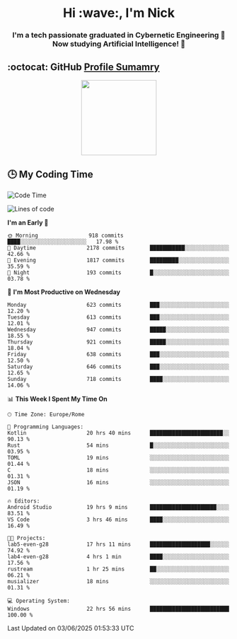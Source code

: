 <h1 align="center">Hi :wave:, I'm Nick</h1>

<h3 align="center">I'm a tech passionate graduated in Cybernetic Engineering 🤖<br>
Now studying Artificial Intelligence! 🧠</h3>


## :octocat: GitHub <a href="https://github.com/vn7n24fzkq/github-profile-summary-cards">Profile Sumamry</a>

<p align="center">
   <img style="height:170px;display:inline-block"  src="http://github-profile-summary-cards.vercel.app/api/cards/profile-details?username=CodeClimberNT&theme=github_dark" />
<!--    <img style="height:170px;display:inline-block"  src="http://github-profile-summary-cards.vercel.app/api/cards/repos-per-language?username=CodeClimberNT&theme=github_dark&exclude=" /> -->
</p>

 ## :clock3: My Coding Time 
 
<!--START_SECTION:waka-->
![Code Time](http://img.shields.io/badge/Code%20Time-605%20hrs-blue)

![Lines of code](https://img.shields.io/badge/From%20Hello%20World%20I%27ve%20Written-5.2%20million%20lines%20of%20code-blue)

**I'm an Early 🐤** 

```text
🌞 Morning                918 commits         ████░░░░░░░░░░░░░░░░░░░░░   17.98 % 
🌆 Daytime                2178 commits        ███████████░░░░░░░░░░░░░░   42.66 % 
🌃 Evening                1817 commits        █████████░░░░░░░░░░░░░░░░   35.59 % 
🌙 Night                  193 commits         █░░░░░░░░░░░░░░░░░░░░░░░░   03.78 % 
```
📅 **I'm Most Productive on Wednesday** 

```text
Monday                   623 commits         ███░░░░░░░░░░░░░░░░░░░░░░   12.20 % 
Tuesday                  613 commits         ███░░░░░░░░░░░░░░░░░░░░░░   12.01 % 
Wednesday                947 commits         █████░░░░░░░░░░░░░░░░░░░░   18.55 % 
Thursday                 921 commits         █████░░░░░░░░░░░░░░░░░░░░   18.04 % 
Friday                   638 commits         ███░░░░░░░░░░░░░░░░░░░░░░   12.50 % 
Saturday                 646 commits         ███░░░░░░░░░░░░░░░░░░░░░░   12.65 % 
Sunday                   718 commits         ████░░░░░░░░░░░░░░░░░░░░░   14.06 % 
```


📊 **This Week I Spent My Time On** 

```text
🕑︎ Time Zone: Europe/Rome

💬 Programming Languages: 
Kotlin                   20 hrs 40 mins      ███████████████████████░░   90.13 % 
Rust                     54 mins             █░░░░░░░░░░░░░░░░░░░░░░░░   03.95 % 
TOML                     19 mins             ░░░░░░░░░░░░░░░░░░░░░░░░░   01.44 % 
C                        18 mins             ░░░░░░░░░░░░░░░░░░░░░░░░░   01.31 % 
JSON                     16 mins             ░░░░░░░░░░░░░░░░░░░░░░░░░   01.19 % 

🔥 Editors: 
Android Studio           19 hrs 9 mins       █████████████████████░░░░   83.51 % 
VS Code                  3 hrs 46 mins       ████░░░░░░░░░░░░░░░░░░░░░   16.49 % 

🐱‍💻 Projects: 
lab5-even-g28            17 hrs 11 mins      ███████████████████░░░░░░   74.92 % 
lab4-even-g28            4 hrs 1 min         ████░░░░░░░░░░░░░░░░░░░░░   17.56 % 
rustream                 1 hr 25 mins        ██░░░░░░░░░░░░░░░░░░░░░░░   06.21 % 
musializer               18 mins             ░░░░░░░░░░░░░░░░░░░░░░░░░   01.31 % 

💻 Operating System: 
Windows                  22 hrs 56 mins      █████████████████████████   100.00 % 
```


 Last Updated on 03/06/2025 01:53:33 UTC
<!--END_SECTION:waka-->

